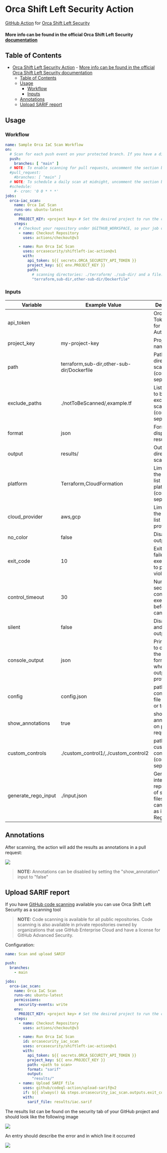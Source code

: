 # Orca Shift Left Security Action

[GitHub Action](https://github.com/features/actions)
for [Orca Shift Left Security](https://orca.security/solutions/shift-left-security/)

#### More info can be found in the official Orca Shift Left Security<a href="https://docs.orcasecurity.io/v1/docs/shift-left-security"> documentation</a>



## Table of Contents

- [Orca Shift Left Security Action](#orca-shift-left-security-action)
      - [More info can be found in the official Orca Shift Left Security documentation](#more-info-can-be-found-in-the-official-orca-shift-left-security-documentation)
  - [Table of Contents](#table-of-contents)
  - [Usage](#usage)
    - [Workflow](#workflow)
    - [Inputs](#inputs)
  - [Annotations](#annotations)
  - [Upload SARIF report](#upload-sarif-report)


## Usage

### Workflow

```yaml
name: Sample Orca IaC Scan Workflow
on:
  # Scan for each push event on your protected branch. If you have a different branch configured, please adjust the configuration accordingly by replacing 'main'.
  push:
    branches: [ "main" ]
  # NOTE: To enable scanning for pull requests, uncomment the section below.
  #pull_request:
    #branches: [ "main" ]
  # NOTE: To schedule a daily scan at midnight, uncomment the section below.
  #schedule:
    #- cron: '0 0 * * *'
jobs:
  orca-iac_scan:
    name: Orca IaC Scan
    runs-on: ubuntu-latest
    env:
      PROJECT_KEY: <project key> # Set the desired project to run the cli scanning with
    steps:
      # Checkout your repository under $GITHUB_WORKSPACE, so your job can access it
      - name: Checkout Repository
        uses: actions/checkout@v3

      - name: Run Orca IaC Scan
        uses: orcasecurity/shiftleft-iac-action@v1
        with:
          api_token: ${{ secrets.ORCA_SECURITY_API_TOKEN }}
          project_key: ${{ env.PROJECT_KEY }}
          path:
            # scanning directories: ./terraform/ ./sub-dir/ and a file: ./Dockerfile
            "terraform,sub-dir,other-sub-dir/Dockerfile"
```

### Inputs

| Variable            | Example Value &nbsp;                       | Description &nbsp;                                                                                      | Type    | Required | Default                       |
|---------------------|--------------------------------------------|---------------------------------------------------------------------------------------------------------|---------|----------|-------------------------------|
| api_token           |                                            | Orca API Token used for Authentication                                                                  | String  | Yes      | N/A                           |
| project_key         | my-project-key                             | Project Key name                                                                                        | String  | Yes      | N/A                           |
| path                | terraform,sub-dir,other-sub-dir/Dockerfile | Paths or directories to scan (comma-separated)                                                          | String  | Yes      | N/A                           |
| exclude_paths       | ./notToBeScanned/,example.tf               | List of paths to be excluded from scan (comma-separated)                                                | String  | No       | N/A                           |
| format              | json                                       | Format for displaying the results                                                                       | String  | No       | cli                           |
| output              | results/                                   | Output directory for scan results                                                                       | String  | No       | N/A                           |
| platform            | Terraform,CloudFormation                   | Limit scan to the specified list of platforms (comma-separated)                                         | String  | No       | All supported platforms       |
| cloud_provider      | aws,gcp                                    | Limit scan to the specified list of cloud providers                                                     | String  | No       | All supported cloud providers |
| no_color            | false                                      | Disable color output                                                                                    | Boolean | No       | false                         |
| exit_code           | 10                                         | Exit code for failed execution due to policy violations                                                 | Integer | No       | 3                             |
| control_timeout     | 30                                         | Number of seconds the control has to execute before being canceled                                      | Integer | No       | 60                            |
| silent              | false                                      | Disable logs and warnings output                                                                        | Boolean | No       | false                         |
| console_output      | json                                       | Prints results to console in the provided format (only when --output is provided)                       | String  | No       | cli                           |
| config              | config.json                                | path to configuration file (json, yaml or toml)                                                         | String  | No       | N/A                           |
| show_annotations    | true                                       | show github annotations on pull requests                                                                | Boolean | No       | true                          |
| custom_controls     | ./custom_control1/,./custom_control2       | paths to custom controls (comma-separated)                                                              | String  | No       | N/A                           |
| generate_rego_input | ./input.json                               | Generates an internal representation of scanned files, which can be utilized as input for Rego policies | String  | No       | N/A                           |


## Annotations
After scanning, the action will add the results as annotations in a pull request:

![](/assets/annotations_preview.png)
>  **NOTE:**  Annotations can be disabled by setting the "show_annotation" input to "false"


## Upload SARIF report
If you have [GitHub code scanning](https://docs.github.com/en/github/finding-security-vulnerabilities-and-errors-in-your-code/about-code-scanning) available you can use Orca Shift Left Security as a scanning tool
> **NOTE:**  Code scanning is available for all public repositories. Code scanning is also available in private repositories owned by organizations that use GitHub Enterprise Cloud and have a license for GitHub Advanced Security.

Configuration:

```yaml
name: Scan and upload SARIF

push:
  branches:
    - main

jobs:
  orca-iac_scan:
    name: Orca IaC Scan
    runs-on: ubuntu-latest
    permissions:
      security-events: write
    env:
      PROJECT_KEY: <project key> # Set the desired project to run the cli scanning with
    steps:
      - name: Checkout Repository
        uses: actions/checkout@v3

      - name: Run Orca IaC Scan
        id: orcasecurity_iac_scan
        uses: orcasecurity/shiftleft-iac-action@v1
        with:
          api_token: ${{ secrets.ORCA_SECURITY_API_TOKEN }}
          project_key: ${{ env.PROJECT_KEY }}
          path: <path to scan>
          format: "sarif"
          output:
            "results/"
      - name: Upload SARIF file
        uses: github/codeql-action/upload-sarif@v2
        if: ${{ always() && steps.orcasecurity_iac_scan.outputs.exit_code != 1 }}
        with:
          sarif_file: results/iac.sarif
```

The results list can be found on the security tab of your GitHub project and should look like the following image

![](/assets/code_scanning.png)

An entry should describe the error and in which line it occurred 

![](/assets/code_scanning_alert.png)

